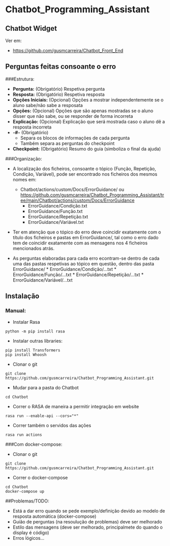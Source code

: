 # Chatbot_Programming_Assistant

## Chatbot Widget
Ver em:
* https://github.com/gusmcarreira/Chatbot_Front_End

## Perguntas feitas consoante o erro
###Estrutura:
* __Pergunta:__ (Obrigatório) Respetiva pergunta
* __Resposta:__ (Obrigatório) Respetiva resposta
* __Opções Iniciais:__ (Opcional) Opções a mostrar independentemente se o aluno sabe/não sabe a resposata
* __Opções:__ (Opcional) Opções que são apenas mostradas se o aluno disser que não sabe, ou se responder de forma incorreta
* __Explicação:__ (Opcional) Explicação que será mostrada caso o aluno dê a resposta incorreta
* __-#-__ (Obrigatório)
  * Separa os blocos de informações de cada pergunta
  * Também separa as perguntas do checkpoint
* __Checkpoint:__ (Obrigatório) Resumo do guia (simboliza o final da ajuda)

###Organização:
* A localização dos ficheiros, consoante o tópico (Função, Repetição, Condição, Variável), pode ser encontrado nos ficheiros dos mesmos nomes em:
    * Chatbot/actions/custom/Docs/ErrorGuidance/ ou https://github.com/gusmcarreira/Chatbot_Programming_Assistant/tree/main/Chatbot/actions/custom/Docs/ErrorGuidance
        * ErrorGuidance/Condição.txt
        * ErrorGuidance/Função.txt
        * ErrorGuidance/Repetição.txt
        * ErrorGuidance/Variável.txt
      
* Ter em atenção que o tópico do erro deve coincidir exatamente com o título dos ficheiros e pastas em ErrorGuidance/, tal como o erro dado tem de coincidir exatamente com as mensagens nos 4 ficheiros mencionados atrás.
* As perguntas elaboradas para cada erro econtram-se dentro de cada uma das pastas respetivas ao tópico em questão, dentro das pasta ErrorGuidance/
        * ErrorGuidance/Condição/...txt
        * ErrorGuidance/Função/...txt
        * ErrorGuidance/Repetição/...txt
        * ErrorGuidance/Variável/...txt

## Instalação
### Manual:
* Instalar Rasa
```
python -m pip install rasa
```

* Instalar outras libraries:
```
pip install Transformers
pip install Whoosh
```
* Clonar o git
```
git clone https://github.com/gusmcarreira/Chatbot_Programming_Assistant.git
```
* Mudar para a pasta do Chatbot
```
cd Chatbot
```
* Correr o RASA de maneira a permitir integração em website
```
rasa run --enable-api --cors="*"
```
* Correr também o servidos das ações
```
rasa run actions
```
###Com docker-compose:
* Clonar o git
```
git clone https://github.com/gusmcarreira/Chatbot_Programming_Assistant.git
```
* Correr o docker-compose
```
cd Chatbot
docker-compose up
```

##Problemas/TODO:
* Está a dar erro quando se pede exemplo/definição devido ao modelo de resposta automática (docker-compose)
* Guião de perguntas (na resoulução de problemas) deve ser melhorado
* Estilo das mensagens (deve ser melhorado, principalmete do quando o display é código)
* Erros lógicos...